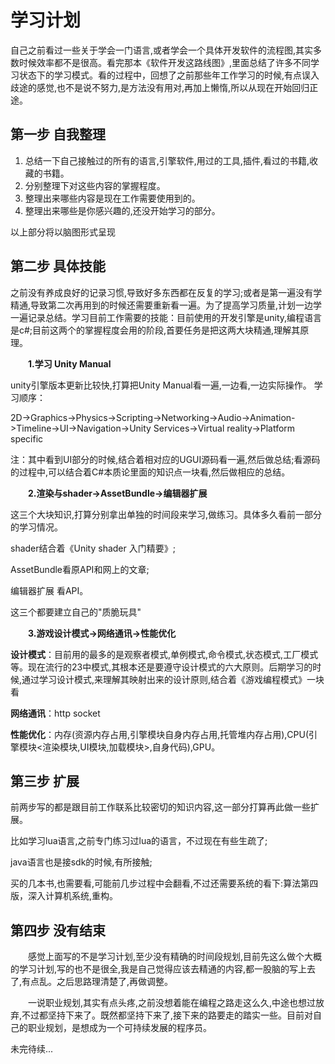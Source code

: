 # 学习计划

自己之前看过一些关于学会一门语言,或者学会一个具体开发软件的流程图,其实多数时候效率都不是很高。看完那本《软件开发这路线图》,里面总结了许多不同学习状态下的学习模式。看的过程中，回想了之前那些年工作学习的时候,有点误入歧途的感觉,也不是说不努力,是方法没有用对,再加上懒惰,所以从现在开始回归正途。

## 第一步 自我整理

1. 总结一下自己接触过的所有的语言,引擎软件,用过的工具,插件,看过的书籍,收藏的书籍。
2. 分别整理下对这些内容的掌握程度。
3. 整理出来哪些内容是现在工作需要使用到的。
4. 整理出来哪些是你感兴趣的,还没开始学习的部分。

以上部分将以脑图形式呈现

## 第二步 具体技能

之前没有养成良好的记录习惯,导致好多东西都在反复的学习;或者是第一遍没有学精通,导致第二次再用到的时候还需要重新看一遍。为了提高学习质量,计划一边学一遍记录总结。学习目前工作需要的技能：目前使用的开发引擎是unity,编程语言是c#;目前这两个的掌握程度会用的阶段,首要任务是把这两大块精通,理解其原理。

&emsp;&emsp;**1.学习 Unity Manual**

unity引擎版本更新比较快,打算把Unity Manual看一遍,一边看,一边实际操作。
学习顺序：

2D->Graphics->Physics->Scripting->Networking->Audio->Animation->Timeline->UI->Navigation->Unity Services->Virtual reality->Platform specific

注：其中看到UI部分的时候,结合着相对应的UGUI源码看一遍,然后做总结;看源码的过程中,可以结合着C#本质论里面的知识点一块看,然后做相应的总结。

&emsp;&emsp;**2.渲染与shader->AssetBundle->编辑器扩展**

 这三个大块知识,打算分别拿出单独的时间段来学习,做练习。具体多久看前一部分的学习情况。

shader结合着《Unity shader 入门精要》;

AssetBundle看原API和网上的文章;

编辑器扩展 看API。

这三个都要建立自己的"质脆玩具"

&emsp;&emsp;**3.游戏设计模式->网络通讯->性能优化**

**设计模式**：目前用的最多的是观察者模式,单例模式,命令模式,状态模式,工厂模式等。现在流行的23中模式,其根本还是要遵守设计模式的六大原则。后期学习的时候,通过学习设计模式,来理解其映射出来的设计原则,结合着《游戏编程模式》一块看

**网络通讯**：http socket

**性能优化**：内存(资源内存占用,引擎模块自身内存占用,托管堆内存占用),CPU(引擎模块<渲染模块,UI模块,加载模块>,自身代码),GPU。

## 第三步 扩展

前两步写的都是跟目前工作联系比较密切的知识内容,这一部分打算再此做一些扩展。

比如学习lua语言,之前专门练习过lua的语言，不过现在有些生疏了;

java语言也是接sdk的时候,有所接触;

买的几本书,也需要看,可能前几步过程中会翻看,不过还需要系统的看下:算法第四版，深入计算机系统,重构。

## 第四步 没有结束

&emsp;&emsp;感觉上面写的不是学习计划,至少没有精确的时间段规划,目前先这么做个大概的学习计划,写的也不是很全,我是自己觉得应该去精通的内容,都一股脑的写上去了,有点乱。之后思路理清楚了,再做调整。

&emsp;&emsp;一说职业规划,其实有点头疼,之前没想着能在编程之路走这么久,中途也想过放弃,不过都坚持下来了。既然都坚持下来了,接下来的路要走的踏实一些。目前对自己的职业规划，是想成为一个可持续发展的程序员。

未完待续...